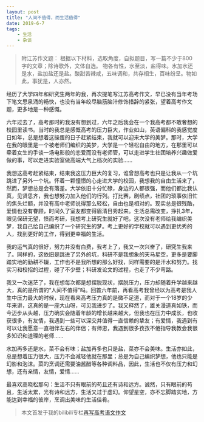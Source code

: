 ```yaml
---
layout: post
title: "人间不值得，而生活值得"
date: 2019-6-7
tags:
    - 生活
    - 杂谈
---
```


>附江苏作文题：
>根据以下材料，选取角度，自拟题目，写一篇不少于800字的文章；除诗歌外，文体自选。
>物各有性，水至淡，盐得味。水加水还是水，盐加盐还是盐。酸甜苦辣咸，五味调和，共存相生，百味纷呈。物如此，事犹是，人亦然。

经历了大学四年和研究生两年的我，再次提笔写江苏高考作文，早已没有当年考场下笔文思泉涌的畅快，也没有当年绞尽脑筋脑汁修饰措辞的紧张，望着高考作文题，更多地是一种感慨。

六年过去了，高考那时的我没有想到过，六年之后我会在一个我高考都不敢奢想的校园里读书。当时的我总是感慨高考的压力巨大，作业如山，英语偏科的我感觉度日如年，总是想着这操蛋的日子赶紧结束，我就可以迎来大学的美梦。那时，大学在我的眼里是一个被老师们编织的美梦，大学是一个轻松自由的地方，在那里可以牵着女生的手谈一场电影般的恋爱而没有老师管，可以走进学生社团培养兴趣做爱做的事，可以走进实验室做高端大气上档次的实验……

我想这高考赶紧结束，结束我这压力巨大的复习，谁曾想高考也只是让我从一个坑跳进了另外一个坑。怀着一颗憧憬的心走进大学的校园，我想我的自由生活来了，然而，梦想总是会有落差。大学依旧十分忙碌，身边的人都很强，而他们都比我认真，见贤思齐，我也想努力加入他们的行列。打比赛，刷绩点，社团的琐事依旧忙的焦头烂额，并没有高中老师说得那么轻松，自由也是相对的。现实总是很残酷，爱情也没有眷顾，时间久了室友都变得眉清目秀起来。生活总需改变，挣扎3年，眼见保研无望，愤而考研，我想考上研究生就好了吧，这次没有老师给我编织美梦，我自己给自己编织了一个研究生的梦。考上更好的学校就可以遇到更优秀的人，找到更好的工作，得到更幸福的生活。

我的运气真的很好，努力并没有白费，我考上了，我又一次兴奋了，研究生我来了。同样的，这依旧是跳进了另外的坑，科研不是我想象的天马星空，更多是要脚踏实地的勤耕不辍，工作也不是我所想的那么好找，同样需要的是汗水和努力。找实习和校招的过程，碰了不少壁；科研发论文的过程，也走了不少弯路。

我又一次迷茫了，我在想每次都是想摆脱现状，摆脱压力，压力却随着升学越来越大，真的是所谓的“人间不值得”吗。回首六年前，再看高考我曾经以为高考是我人生中压力最大的时候，现在看来高考压力真的是微不足道，而对于一个18岁的少年来讲，这真的是一座大山呀，可见我进步了。我又释然了，雄关漫道真如铁，而今迈步从头越，压力确实会随着年龄的增长越来越大，但我也在压力中成长，也收获很多，有友情，我遇到一些可以深交并值得一直信赖的挚友；有爱情，我遇到有可以让我愿意一直相伴左右的伴侣；有师恩，我遇到很多孜孜不倦指导我教会我很多知识和道理的老师……

水加再多还是水，菜不会有味；盐加再多也只是盐，菜亦不会美味。生活亦如此，总是想着压力很大，压力不会减轻他就在那里；总是为自己编织梦想，他也只能是幻影和泡沫。菜的烹调还需要油酱醋等各种调料品，因此，生活也不仅有压力和幻想，还有亲情，友情，爱情……

最喜欢高晓松那句：生活不只有眼前的苟且还有诗和远方。诚然，只有眼前的苟且，生活太累，光有诗和远方，生活又过于虚幻。仰望星空，亦不忘脚踏实地，方能达到幸福的彼岸，烹调出美味的生活佳肴。

> 本文首发于我的bilibili专栏[再写高考语文作文](https://www.bilibili.com/read/cv2827408)
